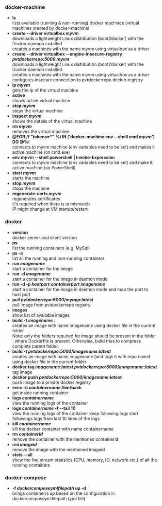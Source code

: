 ### docker-machine
*	**ls**  
 		lists available (running & non-running) docker machines (virtual machines created by docker-machine)
*	**create --driver virtualbox _myvm_**  
		downloads a lightweight Linux distribution (boot2docker) with the Docker daemon installed  
		creates a machines with the name myvm using virtualbox as a driver  
*	**create --driver virtualbox --engine-insecure-registry _pvtdockerrepo:5000_ _myvm_**  
		downloads a lightweight Linux distribution (boot2docker) with the Docker daemon installed  
		creates a machines with the name myvm using virtualbox as a driver  
		configures insecure connection to pvtdockerrepo docker registry  
*	**ip _myvm_**  
		gets the ip of the virtual machine
*	**active**  
		shows active virtual machine
*	**stop _myvm_**  
		stops the virtual machine
*	**inspect _myvm_**  
		shows the details of the virtual machine
*	**rm _myvm_**  
		removes the virtual machine
*	**@FOR /f "tokens=*" %i IN ('docker-machine env --shell cmd _myvm_') DO @%i**  
		connects to myvm machine (env variables need to be set) and makes it active machine (on cmd.exe)
*	**env _myvm_ --shell powershell | Invoke-Expression**  
		connects to myvm machine (env variables need to be set) and make it active machine (on PowerShell)
*	**start _myvm_**  
		starts the machine
*	**stop _myvm_**  
		stops the machine
*	**regenerate-certs _myvm_**  
		regenerates certificates  
		it's required when there is ip mismatch  
		IP might change at VM startup/restart

### docker
*	**version**  
		docker server and client version
*	**ps**  
		list the running containers (e.g. MySql)
*	**ps -a**  
		list all the running and non-running containers
*	**run _imagename_**  
		start a container for the image
*	**run -d _imagename_**  
		start a container for the image in daemon mode
*	**run -d -p _hostport_:_containerport_ _imagename_**  
		start a container for the image  in daemon mode and map the port to host port
*	**pull _pvtdockerrepo:5000_/_myapp:latest_**  
		pull image from pvtdockerrepo registry
*	**images**  
		show list of available images
*	**build -t _imagename_ .**  
		creates an image with name imagename using docker file in the current folder  
		Note: only the folders required for image should be present in the folder  
		, where Dockerfile is present. Otherwise, build tries to compress complete parent folder.  
*	**build -t _pvtdockerrepo:5000_/_imagename:latest_**  
		creates an image with name imagename (and tags it with repo name) using docker file in the current folder
*	**docker tag _imagename:latest_ _pvtdockerrepo:5000_/_imagename:latest_**  
		tag image
*	**docker push _pvtdockerrepo:5000_/_imagename:latest_**  
		push image to a private docker registry
*	**exec -it _containername_ /bin/bash**  
		get inside running container 
*	**logs _containername_**  
		view the running logs of the container
*	**logs _containername_ -f --tail 10**  
		view the running logs of the container
		keep following logs
		start followings logs from last 10 lines of the logs
*	**kill _containername_**  
		kill the docker container with name containername
*	**rm _containerid_**  
		remove the container with the mentioned containerid
*	**rmi _imageid_**  
		remove the image with the mentioned imageid
*	**stats --all**  
		show the live stream statistics (CPU, memory, IO, network etc.) of all the running containers 

### docker-compose
*	**-f _dockercomposeymlfilepath_ up -d**  
	brings container/s up based on the configuration in dockercomposeymlfilepath (yml file)
